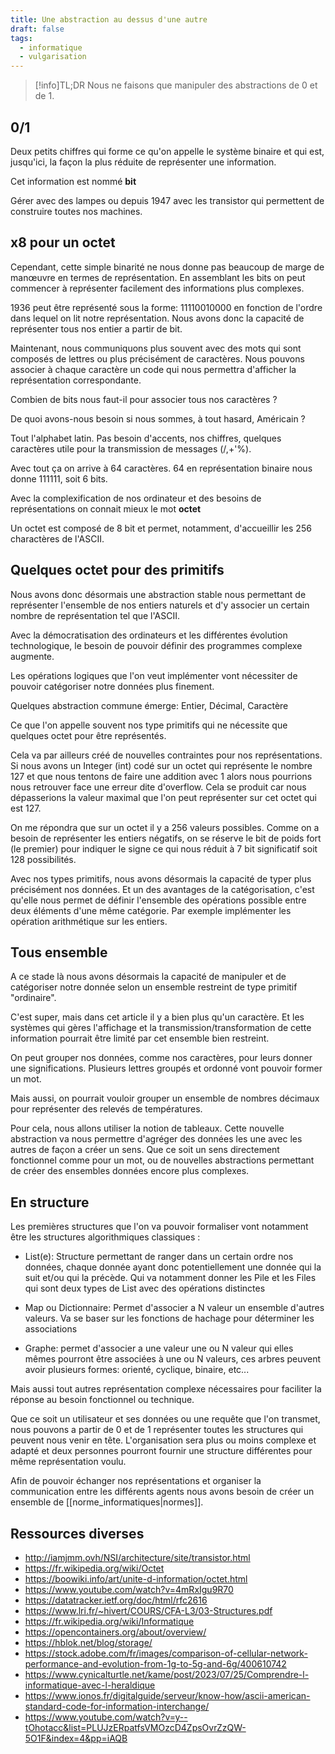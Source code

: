 ```yaml
---
title: Une abstraction au dessus d'une autre
draft: false
tags:
  - informatique
  - vulgarisation
---
```


> [!info]TL;DR
> Nous ne faisons que manipuler des abstractions de 0 et de 1.

## 0/1

Deux petits chiffres qui forme ce qu'on appelle le système binaire et qui est, jusqu'ici, la façon la plus réduite de représenter une information.

Cet information est nommé **bit**

Gérer avec des lampes ou depuis 1947 avec les transistor qui permettent de construire toutes nos machines.

## x8 pour un octet

Cependant, cette simple binarité ne nous donne pas beaucoup de marge de manœuvre en termes de représentation. En assemblant les bits on peut commencer à représenter facilement des informations plus complexes.

1936 peut être représenté sous la forme: 11110010000 en fonction de l'ordre dans lequel on lit notre représentation. Nous avons donc la capacité de représenter tous nos entier a partir de bit.

Maintenant, nous communiquons plus souvent avec des mots qui sont composés de lettres ou plus précisément de caractères. Nous pouvons associer à chaque caractère un code qui nous permettra d'afficher la représentation correspondante.

Combien de bits nous faut-il pour associer tous nos caractères ?

De quoi avons-nous besoin si nous sommes, à tout hasard, Américain ?

Tout l'alphabet latin. Pas besoin d'accents, nos chiffres, quelques caractères utile pour la transmission de messages (/,+'%).

Avec tout ça on arrive à 64 caractères. 64 en représentation binaire nous donne 111111, soit 6 bits.

Avec la complexification de nos ordinateur et des besoins de représentations on connait mieux le mot **octet**

Un octet est composé de 8 bit et permet, notamment, d'accueillir les 256 charactères de l'ASCII.

## Quelques octet pour des primitifs

Nous avons donc désormais une abstraction stable nous permettant de représenter l'ensemble de nos entiers naturels et d'y associer un certain nombre de représentation tel que l'ASCII.

Avec la démocratisation des ordinateurs et les différentes évolution technologique, le besoin de pouvoir définir des programmes complexe augmente.

Les opérations logiques que l'on veut implémenter vont nécessiter de pouvoir catégoriser notre données plus finement.

Quelques abstraction commune émerge: Entier, Décimal, Caractère

Ce que l'on appelle souvent nos type primitifs qui ne nécessite que quelques octet pour être représentés.

Cela va par ailleurs créé de nouvelles contraintes pour nos représentations. Si nous avons un Integer (int) codé sur un octet qui représente le nombre 127 et que nous tentons de faire une addition avec 1 alors nous pourrions nous retrouver face une erreur dite d'overflow. Cela se produit car nous dépasserions la valeur maximal que l'on peut représenter sur cet octet qui est 127.

On me répondra que sur un octet il y a 256 valeurs possibles. Comme on a besoin de représenter les entiers négatifs, on se réserve le bit de poids fort (le premier) pour indiquer le signe ce qui nous réduit à 7 bit significatif soit 128 possibilités.

Avec nos types primitifs, nous avons désormais la capacité de typer plus précisément nos données. Et un des avantages de la catégorisation, c'est qu'elle nous permet de définir l'ensemble des opérations possible entre deux éléments d'une même catégorie. Par exemple implémenter les opération arithmétique sur les entiers.

## Tous ensemble

A ce stade là nous avons désormais la capacité de manipuler et de catégoriser notre donnée selon un ensemble restreint de type primitif "ordinaire".

C'est super, mais dans cet article il y a bien plus qu'un caractère. Et les systèmes qui gères l'affichage et la transmission/transformation de cette information pourrait être limité par cet ensemble bien restreint.

On peut grouper nos données, comme nos caractères, pour leurs donner une significations.
Plusieurs lettres groupés et ordonné vont pouvoir former un mot.

Mais aussi, on pourrait vouloir grouper un ensemble de nombres décimaux pour représenter des relevés de températures.

Pour cela, nous allons utiliser la notion de tableaux. Cette nouvelle abstraction va nous permettre d'agréger des données les une avec les autres de façon a créer un sens. Que ce soit un sens directement fonctionnel comme pour un mot, ou de nouvelles abstractions permettant de créer des ensembles données encore plus complexes.

## En structure

Les premières structures que l'on va pouvoir formaliser vont notamment être les structures algorithmiques classiques :

- List(e): Structure permettant de ranger dans un certain ordre nos données, chaque donnée ayant donc potentiellement une donnée qui la suit et/ou qui la précède. Qui va notamment donner les Pile et les Files qui sont deux types de List avec des opérations distinctes

- Map ou Dictionnaire: Permet d'associer a N valeur un ensemble d'autres valeurs. Va se baser sur les fonctions de hachage pour déterminer les associations

- Graphe: permet d'associer a une valeur une ou N valeur qui elles mêmes pourront être associées à une ou N valeurs, ces arbres peuvent avoir plusieurs formes: orienté, cyclique, binaire, etc...

Mais aussi tout autres représentation complexe nécessaires pour faciliter la réponse au besoin fonctionnel ou technique.

Que ce soit un utilisateur et ses données ou une requête que l'on transmet, nous pouvons a partir de 0 et de 1 représenter toutes les structures qui peuvent nous venir en tête. L'organisation sera plus ou moins complexe et adapté et deux personnes pourront fournir une structure différentes pour même représentation voulu.

Afin de pouvoir échanger nos représentations et organiser la communication entre les différents agents nous avons besoin de créer un ensemble de [[norme_informatiques|normes]].

## Ressources diverses

- http://iamjmm.ovh/NSI/architecture/site/transistor.html
- https://fr.wikipedia.org/wiki/Octet
- https://boowiki.info/art/unite-d-information/octet.html
- https://www.youtube.com/watch?v=4mRxIgu9R70
- https://datatracker.ietf.org/doc/html/rfc2616
- https://www.lri.fr/~hivert/COURS/CFA-L3/03-Structures.pdf
- https://fr.wikipedia.org/wiki/Informatique
- https://opencontainers.org/about/overview/
- https://hblok.net/blog/storage/
- https://stock.adobe.com/fr/images/comparison-of-cellular-network-performance-and-evolution-from-1g-to-5g-and-6g/400610742
- https://www.cynicalturtle.net/kame/post/2023/07/25/Comprendre-l-informatique-avec-l-heraldique
- https://www.ionos.fr/digitalguide/serveur/know-how/ascii-american-standard-code-for-information-interchange/
- https://www.youtube.com/watch?v=y--tOhotacc&list=PLUJzERpatfsVMOzcD4ZpsOvrZzQW-5O1F&index=4&pp=iAQB
